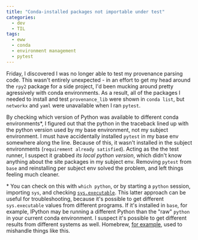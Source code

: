 ```yaml
---
title: "Conda-installed packages not importable under test"
categories:
  - dev
  - TIL
tags:
  - eww
  - conda
  - environment management
  - pytest
---
```


Friday, I discovered I was no longer able to test my provenance parsing code.
This wasn't entirely unexpected - 
in an effort to get my head around the `rpy2` package for a side project,
I'd been mucking around pretty agressively with conda environments.
As a result,
all of the packages I needed to install and test `provenance_lib` were shown in `conda list`,
but `networkx` and `yaml` were unavailable when I ran `pytest`.

By checking which version of Python was available to different conda environments\*,
I figured out that the python in the traceback lined up with the python version
used by my base environment, not my subject environment.
I must have accidentally installed `pytest` in my base env somewhere along the line.
Because of this, it wasn't installed in the subject environments (`requirement already satisfied`).
Acting as the the test runner, I suspect it grabbed *its local python version*,
which didn't know anything about the site packages in my subject env.
Removing `pytest` from `base` and reinstalling per subject env solved the problem,
and left things feeling much cleaner.

\* You can check on this with `which python`, or by starting a `python` session,
importing `sys`, and checking [`sys.executable`](https://docs.python.org/3/library/sys.html#sys.executable).
This latter approach can be useful for troubleshooting,
because it's possible to get different `sys.executable` values from different programs.
If it's installed in `base`, for example,
IPython may be running a different Python than the "raw" `python` in your current conda environment.
I suspect it's possible to get different results from different systems as well.
Homebrew, [for example](https://stackoverflow.com/a/53190037/9872253),
used to mishandle things like this.

